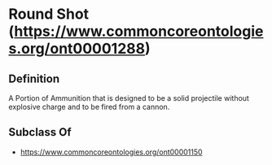 # Round Shot (https://www.commoncoreontologies.org/ont00001288)

## Definition
A Portion of Ammunition that is designed to be a solid projectile without explosive charge and to be fired from a cannon.

## Subclass Of
- https://www.commoncoreontologies.org/ont00001150

